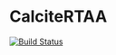 # CalciteRTAA
[![Build Status](https://travis-ci.org/Ricardh522/rtaa_gis_dojo.svg?branch=master)](https://travis-ci.org/Ricardh522/CalciteRTAA)

